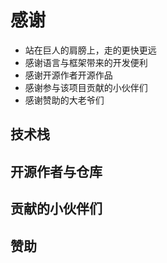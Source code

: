 # 感谢

- 站在巨人的肩膀上，走的更快更远
- 感谢语言与框架带来的开发便利
- 感谢开源作者开源作品
- 感谢参与该项目贡献的小伙伴们
- 感谢赞助的大老爷们

## 技术栈

## 开源作者与仓库

## 贡献的小伙伴们

## 赞助